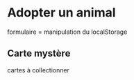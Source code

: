 # Adopter un animal

formulaire = manipulation du localStorage

## Carte mystère

cartes à collectionner
